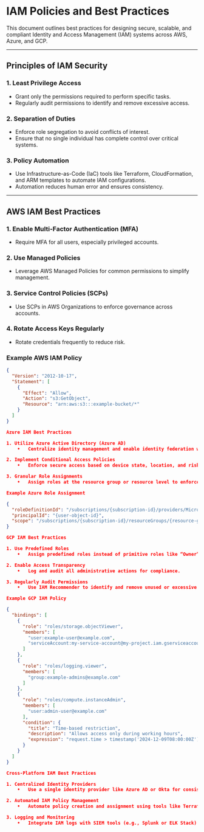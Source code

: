 
# IAM Policies and Best Practices

This document outlines best practices for designing secure, scalable, and compliant Identity and Access Management (IAM) systems across AWS, Azure, and GCP.

---

## Principles of IAM Security

### 1. **Least Privilege Access**
- Grant only the permissions required to perform specific tasks.
- Regularly audit permissions to identify and remove excessive access.

### 2. **Separation of Duties**
- Enforce role segregation to avoid conflicts of interest.
- Ensure that no single individual has complete control over critical systems.

### 3. **Policy Automation**
- Use Infrastructure-as-Code (IaC) tools like Terraform, CloudFormation, and ARM templates to automate IAM configurations.
- Automation reduces human error and ensures consistency.

---

## AWS IAM Best Practices

### 1. **Enable Multi-Factor Authentication (MFA)**
- Require MFA for all users, especially privileged accounts.

### 2. **Use Managed Policies**
- Leverage AWS Managed Policies for common permissions to simplify management.

### 3. **Service Control Policies (SCPs)**
- Use SCPs in AWS Organizations to enforce governance across accounts.

### 4. **Rotate Access Keys Regularly**
- Rotate credentials frequently to reduce risk.

### Example AWS IAM Policy
```json
{
  "Version": "2012-10-17",
  "Statement": [
    {
      "Effect": "Allow",
      "Action": "s3:GetObject",
      "Resource": "arn:aws:s3:::example-bucket/*"
    }
  ]
}

Azure IAM Best Practices

1. Utilize Azure Active Directory (Azure AD)
	•	Centralize identity management and enable identity federation with third-party providers.

2. Implement Conditional Access Policies
	•	Enforce secure access based on device state, location, and risk level.

3. Granular Role Assignments
	•	Assign roles at the resource group or resource level to enforce least privilege.

Example Azure Role Assignment

{
  "roleDefinitionId": "/subscriptions/{subscription-id}/providers/Microsoft.Authorization/roleDefinitions/{role-id}",
  "principalId": "{user-object-id}",
  "scope": "/subscriptions/{subscription-id}/resourceGroups/{resource-group-name}"
}

GCP IAM Best Practices

1. Use Predefined Roles
	•	Assign predefined roles instead of primitive roles like “Owner” or “Editor” to limit over-permissioning.

2. Enable Access Transparency
	•	Log and audit all administrative actions for compliance.

3. Regularly Audit Permissions
	•	Use IAM Recommender to identify and remove unused or excessive permissions.

Example GCP IAM Policy

{
  "bindings": [
    {
      "role": "roles/storage.objectViewer",
      "members": [
        "user:example-user@example.com",
        "serviceAccount:my-service-account@my-project.iam.gserviceaccount.com"
      ]
    },
    {
      "role": "roles/logging.viewer",
      "members": [
        "group:example-admins@example.com"
      ]
    },
    {
      "role": "roles/compute.instanceAdmin",
      "members": [
        "user:admin-user@example.com"
      ],
      "condition": {
        "title": "Time-based restriction",
        "description": "Allows access only during working hours",
        "expression": "request.time > timestamp('2024-12-09T08:00:00Z') && request.time < timestamp('2024-12-09T18:00:00Z')"
      }
    }
  ]
}

Cross-Platform IAM Best Practices

1. Centralized Identity Providers
	•	Use a single identity provider like Azure AD or Okta for consistent access management across AWS, Azure, and GCP.

2. Automated IAM Policy Management
	•	Automate policy creation and assignment using tools like Terraform or Pulumi.

3. Logging and Monitoring
	•	Integrate IAM logs with SIEM tools (e.g., Splunk or ELK Stack) for real-time monitoring.

